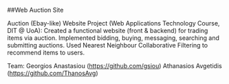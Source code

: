 ##Web Auction Site

Auction (Ebay-like) Website Project (Web Applications Technology Course, DIT @ UoA): Created a functional website (front & backend) for trading items via auction. Implemented bidding, buying, messaging, searching and submitting auctions. Used Nearest Neighbour Collaborative Filtering to recommend items to users.

Team: 
Georgios Anastasiou (https://github.com/gsiou)
Athanasios Avgetidis (https://github.com/ThanosAvg)
